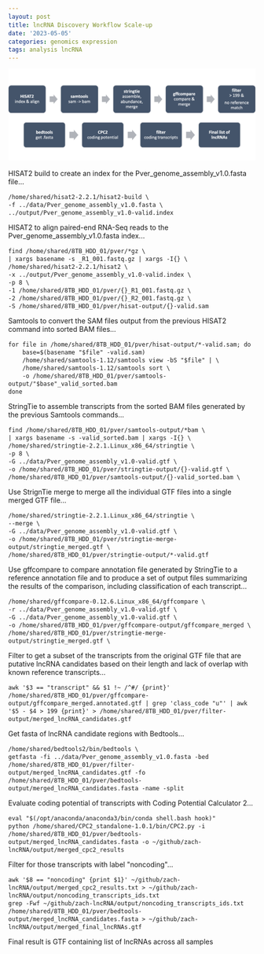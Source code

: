```yaml
---
layout: post
title: lncRNA Discovery Workflow Scale-up
date: '2023-05-05'
categories: genomics expression
tags: analysis lncRNA
---
```



![image](https://github.com/zbengt/zbengt.github.io/blob/master/assets/img/lncRNA-disc.png?raw=true)


HISAT2 build to create an index for the Pver_genome_assembly_v1.0.fasta file...

```
/home/shared/hisat2-2.2.1/hisat2-build \
-f ../data/Pver_genome_assembly_v1.0.fasta \
../output/Pver_genome_assembly_v1.0-valid.index
```

HISAT2 to align paired-end RNA-Seq reads to the Pver_genome_assembly_v1.0.fasta index...

```
find /home/shared/8TB_HDD_01/pver/*gz \
| xargs basename -s _R1_001.fastq.gz | xargs -I{} \
/home/shared/hisat2-2.2.1/hisat2 \
-x ../output/Pver_genome_assembly_v1.0-valid.index \
-p 8 \
-1 /home/shared/8TB_HDD_01/pver/{}_R1_001.fastq.gz \
-2 /home/shared/8TB_HDD_01/pver/{}_R2_001.fastq.gz \
-S /home/shared/8TB_HDD_01/pver/hisat-output/{}-valid.sam
```

Samtools to convert the SAM files output from the previous HISAT2 command into sorted BAM files...

```
for file in /home/shared/8TB_HDD_01/pver/hisat-output/*-valid.sam; do
    base=$(basename "$file" -valid.sam)
    /home/shared/samtools-1.12/samtools view -bS "$file" | \
    /home/shared/samtools-1.12/samtools sort \
    -o /home/shared/8TB_HDD_01/pver/samtools-output/"$base"_valid_sorted.bam
done
```

StringTie to assemble transcripts from the sorted BAM files generated by the previous Samtools commands...

```
find /home/shared/8TB_HDD_01/pver/samtools-output/*bam \
| xargs basename -s -valid_sorted.bam | xargs -I{} \
/home/shared/stringtie-2.2.1.Linux_x86_64/stringtie \
-p 8 \
-G ../data/Pver_genome_assembly_v1.0-valid.gtf \
-o /home/shared/8TB_HDD_01/pver/stringtie-output/{}-valid.gtf \
/home/shared/8TB_HDD_01/pver/samtools-output/{}-valid_sorted.bam \
```

Use StrignTie merge to merge all the individual GTF files into a single merged GTF file...

```
/home/shared/stringtie-2.2.1.Linux_x86_64/stringtie \
--merge \
-G ../data/Pver_genome_assembly_v1.0-valid.gtf \
-o /home/shared/8TB_HDD_01/pver/stringtie-merge-output/stringtie_merged.gtf \
/home/shared/8TB_HDD_01/pver/stringtie-output/*-valid.gtf

```

Use gffcompare to compare annotation file generated by StringTie to a reference annotation file and to produce a set of output files summarizing the results of the comparison, including classification of each transcript...

```
/home/shared/gffcompare-0.12.6.Linux_x86_64/gffcompare \
-r ../data/Pver_genome_assembly_v1.0-valid.gtf \
-G ../data/Pver_genome_assembly_v1.0-valid.gtf \
-o /home/shared/8TB_HDD_01/pver/gffcompare-output/gffcompare_merged \
/home/shared/8TB_HDD_01/pver/stringtie-merge-output/stringtie_merged.gtf \
```

Filter to get a subset of the transcripts from the original GTF file that are putative lncRNA candidates based on their length and lack of overlap with known reference transcripts...

```
awk '$3 == "transcript" && $1 !~ /^#/ {print}' /home/shared/8TB_HDD_01/pver/gffcompare-output/gffcompare_merged.annotated.gtf | grep 'class_code "u"' | awk '$5 - $4 > 199 {print}' > /home/shared/8TB_HDD_01/pver/filter-output/merged_lncRNA_candidates.gtf
```

Get fasta of lncRNA candidate regions with Bedtools...

```
/home/shared/bedtools2/bin/bedtools \
getfasta -fi ../data/Pver_genome_assembly_v1.0.fasta -bed /home/shared/8TB_HDD_01/pver/filter-output/merged_lncRNA_candidates.gtf -fo /home/shared/8TB_HDD_01/pver/bedtools-output/merged_lncRNA_candidates.fasta -name -split
```

Evaluate coding potential of transcripts with Coding Potential Calculator 2...

```
eval "$(/opt/anaconda/anaconda3/bin/conda shell.bash hook)"
python /home/shared/CPC2_standalone-1.0.1/bin/CPC2.py -i /home/shared/8TB_HDD_01/pver/bedtools-output/merged_lncRNA_candidates.fasta -o ~/github/zach-lncRNA/output/merged_cpc2_results
```

Filter for those transcripts with label "noncoding"...

```
awk '$8 == "noncoding" {print $1}' ~/github/zach-lncRNA/output/merged_cpc2_results.txt > ~/github/zach-lncRNA/output/noncoding_transcripts_ids.txt
grep -Fwf ~/github/zach-lncRNA/output/noncoding_transcripts_ids.txt /home/shared/8TB_HDD_01/pver/bedtools-output/merged_lncRNA_candidates.fasta > ~/github/zach-lncRNA/output/merged_final_lncRNAs.gtf
```

Final result is GTF containing list of lncRNAs across all samples
